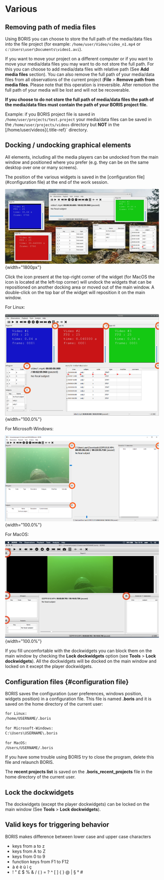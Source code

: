
# Various

## Removing path of media files

Using BORIS you can choose to store the full path of the media/data
files into the file project (for example:
`/home/user/Video/video_n1.mp4` or
`c:\Users\user\Documents\video1.avi`).

If you want to move your project on a different computer or if you want
to move your media/data files you may want to do not store the full
path. For this you can choose to add media/data files with relative path
(See **Add media files** section). You can also remove the full path of
your media/data files from all observations of the current project
(**File** \> **Remove path from media files**. Please note that this
operation is irreversible. After remotion the full path of your media
will be lost and will not be recoverable.

**If you choose to do not store the full path of media/data files the
path of the media/data files must contain the path of your BORIS project
file.**

Example: if you BORIS project file is saved in
`/home/user/projects/test.project` your media/data files can be saved in
the `/home/user/projects/videos` directory but **NOT** in the
[/home/user/videos]{.title-ref}\` directory.







## Docking / undocking graphical elements


All elements, including all the media players can be undocked from the
main window and positioned where you prefer (e.g. they can be on the
same desktop over one or many screens).

The position of the various widgets is saved in the [configuration
file](#configuration file) at the end of the work session.

![Undocked widgets](images/undocked_widgets.png){width="1800px"}

Click the icon present at the top-right corner of the widget (for MacOS
the icon is located at the left-top corner) will undock the widgets that
can be repositioned on another docking area or moved out of the main
window. A double-click on the top bar of the widget will reposition it
on the main window.

For Linux:

![dock/undock](images/dock_undock1.png){width="100.0%"}

For Microsoft-Windows:

![dock/undock](images/dock_undock1_win.png){width="100.0%"}

For MacOS:

![dock/undock](images/dock_undock1_mac.png){width="100.0%"}

If you fill uncomfortable with the dockwidgets you can block them on the
main window by checking the **Lock dockwidgets** option (see **Tools**
\> **Lock dockwidgets**). All the dockwidgets will be docked on the main
window and locked on it except the player dockwidgets.






## Configuration files {#configuration file}


BORIS saves the configuration (user preferences, windows position,
widgets position) in a configuration file. This file is named **.boris**
and it is saved on the home directory of the current user:

    for Linux:
    /home/USERNAME/.boris

    for Microsoft-Windows:
    C:\Users\USERNAME\.boris

    for MacOS:
    /Users/USERNAME/.boris

If you have some trouble using BORIS try to close the program, delete
this file and relaunch BORIS.

The **recent projects list** is saved on the
**.boris\_recent\_projects** file in the home directory of the current
user.





## Lock the dockwidgets

The dockwidgets (except the player dockwidgets) can be locked on the
main window (See **Tools** \> **Lock dockwidgets**).






## Valid keys for triggering behavior


BORIS makes difference between lower case and upper case characters


* keys from a to z
* keys from A to Z
* keys from 0 to 9
* function keys from F1 to F12
* à é è ù ì ç
* ! " £ $ % & / ( ) = ? ^ [ ] { } @ | § ° #

